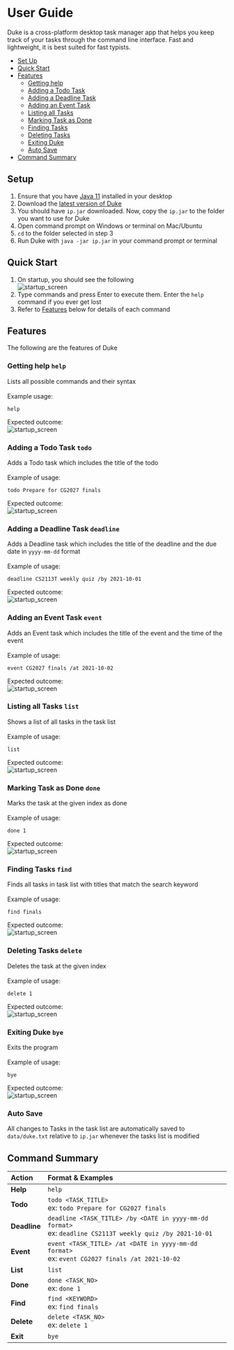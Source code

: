 # User Guide
Duke is a cross-platform desktop task manager app that helps you keep track of your tasks through the command line interface. 
Fast and lightweight, it is best suited for fast typists.

- [Set Up](#setup)
- [Quick Start](#quick-start)
- [Features](#features)
  - [Getting help](#getting-help-help)
  - [Adding a Todo Task](#adding-a-todo-task-todo)
  - [Adding a Deadline Task](#adding-a-deadline-task-deadline)
  - [Adding an Event Task](#adding-an-event-task-event)
  - [Listing all Tasks](#listing-all-tasks-list)
  - [Marking Task as Done](#marking-task-as-done-done)
  - [Finding Tasks](#finding-tasks-find)
  - [Deleting Tasks](#deleting-tasks-delete)
  - [Exiting Duke](#exiting-duke-bye)
  - [Auto Save](#auto-save)
- [Command Summary](#command-summary)

## Setup
1. Ensure that you have [Java 11](https://docs.aws.amazon.com/corretto/latest/corretto-11-ug/downloads-list.html) installed in your desktop
2. Download the [latest version of Duke](https://github.com/flerovious/ip/releases/tag/A-Release)
3. You should have `ip.jar` downloaded. Now, copy the `ip.jar` to the folder you want to use for Duke
4. Open command prompt on Windows or terminal on Mac/Ubuntu
5. `cd` to the folder selected in step 3
6. Run Duke with `java -jar ip.jar` in your command prompt or terminal

## Quick Start
1. On startup, you should see the following \
![startup_screen](screenshots/startup_screen.png)
2. Type commands and press Enter to execute them. Enter the `help` command if you ever get lost
3. Refer to [Features](#features) below for details of each command

## Features 
The following are the features of Duke

### Getting help `help`
Lists all possible commands and their syntax \
\
Example usage: 
```console
help
```
Expected outcome: \
![startup_screen](screenshots/command_outcomes/help.png)

### Adding a Todo Task `todo`
Adds a Todo task which includes the title of the todo \
\
Example of usage:
```console
todo Prepare for CG2027 finals
```
Expected outcome: \
![startup_screen](screenshots/command_outcomes/todo.png)

### Adding a Deadline Task `deadline`
Adds a Deadline task which includes the title of the deadline and the due date in `yyyy-mm-dd` format \
\
Example of usage:
```console
deadline CS2113T weekly quiz /by 2021-10-01
```
Expected outcome: \
![startup_screen](screenshots/command_outcomes/deadline.png)

### Adding an Event Task `event`
Adds an Event task which includes the title of the event and the time of the event \
\
Example of usage:
```console
event CG2027 finals /at 2021-10-02
```
Expected outcome: \
![startup_screen](screenshots/command_outcomes/event.png)

### Listing all Tasks `list`
Shows a list of all tasks in the task list \
\
Example of usage:
```console
list
```
Expected outcome: \
![startup_screen](screenshots/command_outcomes/list.png)

### Marking Task as Done `done`
Marks the task at the given index as done \
\
Example of usage:
```console
done 1
```
Expected outcome: \
![startup_screen](screenshots/command_outcomes/done.png)

### Finding Tasks `find`
Finds all tasks in task list with titles that match the search keyword \
\
Example of usage:
```console
find finals
```
Expected outcome: \
![startup_screen](screenshots/command_outcomes/find.png)

### Deleting Tasks `delete`
Deletes the task at the given index \
\
Example of usage:
```console
delete 1
```
Expected outcome: \
![startup_screen](screenshots/command_outcomes/delete.png)

### Exiting Duke `bye`
Exits the program \
\
Example of usage:
```console
bye
```
Expected outcome: \
![startup_screen](screenshots/command_outcomes/exit.png)

### Auto Save
All changes to Tasks in the task list are automatically saved to `data/duke.txt` relative to `ip.jar` whenever the tasks list is modified

## Command Summary

| Action       | Format & Examples                                                                                            |
| :---         | :---                                                                                                         |
| **Help**     | `help`                                                                                                       |
| **Todo**     | `todo <TASK_TITLE>`<br>ex: `todo Prepare for CG2027 finals`                                                     |
| **Deadline** | `deadline <TASK_TITLE> /by <DATE in yyyy-mm-dd format>`<br>ex: `deadline CS2113T weekly quiz /by 2021-10-01` |
| **Event**    | `event <TASK_TITLE> /at <DATE in yyyy-mm-dd format>`<br>ex: `event CG2027 finals /at 2021-10-02`             |
| **List**     | `list`                                                                                                       |
| **Done**     | `done <TASK_NO>`<br>ex: `done 1`                                                                            |
| **Find**     | `find <KEYWORD>`<br>ex: `find finals`                                                                       |
| **Delete**   | `delete <TASK_NO>`<br>ex: `delete 1`                                                                        |
| **Exit**     | `bye`                                                                                                        |